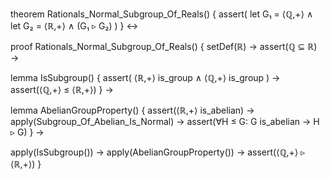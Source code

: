 theorem Rationals_Normal_Subgroup_Of_Reals() {
  assert(
    let G₁ = ⟨ℚ,+⟩ ∧
    let G₂ = ⟨ℝ,+⟩ ∧
    (G₁ ▹ G₂)
  )
} ↔

proof Rationals_Normal_Subgroup_Of_Reals() {
  setDef(ℝ) →
  assert(ℚ ⊆ ℝ) →
  
  lemma IsSubgroup() {
    assert(
      ⟨ℝ,+⟩ is_group ∧
      ⟨ℚ,+⟩ is_group
    ) →
    assert(⟨ℚ,+⟩ ≤ ⟨ℝ,+⟩)
  } →
  
  lemma AbelianGroupProperty() {
    assert(⟨ℝ,+⟩ is_abelian) →
    apply(Subgroup_Of_Abelian_Is_Normal) →
    assert(∀H ≤ G: G is_abelian → H ▹ G)
  } →
  
  apply(IsSubgroup()) →
  apply(AbelianGroupProperty()) →
  assert(⟨ℚ,+⟩ ▹ ⟨ℝ,+⟩)
}